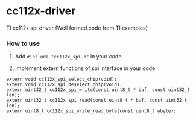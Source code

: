 # cc112x-driver
TI cc112x spi driver (Well formed code from TI examples)

### How to use

1. Add `#include "cc112x_spi.h"` in your code

2. Implement extern functions of spi interface in your code

```
extern void cc112x_spi_select_chip(void);
extern void cc112x_spi_deselect_chip(void);
extern uint32_t cc112x_spi_write(const uint8_t * buf, const uint32_t len);
extern uint32_t cc112x_spi_read(const uint8_t * buf, const uint32_t len);
extern uint8_t cc112x_spi_write_read_byte(const uint8_t wbyte);

```
